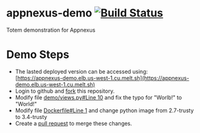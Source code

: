 # appnexus-demo [![Build Status](https://travis-ci.org/totem/appnexus-demo.svg)](https://travis-ci.org/totem/scholastic-demo)
Totem demonstration for Appnexus

# Demo Steps

* The lasted deployed version can be accessed using:  
[https://appnexus-demo.elb.us-west-1.cu.melt.sh](https://appnexus-demo.elb.us-west-1.cu.melt.sh)
* Login to github and [fork](https://github.com/totem/appnexus-demo/fork) this repository.
* Modify file [demo/views.py#Line 10](demo/views.py#L10) and fix the typo for "Worlb!" to "World!"
* Modify file [Dockerfile#Line 1](Dockerfile#L1) and change python image from 2.7-trusty to 3.4-trusty
* Create a [pull request](https://github.com/totem/appnexus-demo/compare) to merge these changes.
